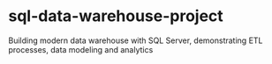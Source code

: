 # sql-data-warehouse-project
Building modern data warehouse with SQL Server, demonstrating ETL processes, data modeling and analytics
